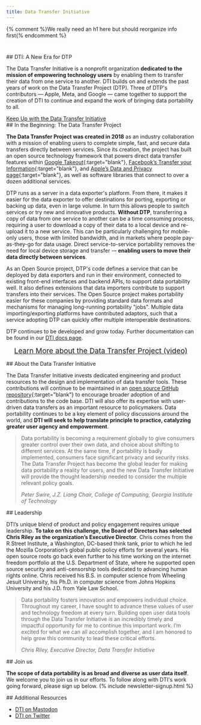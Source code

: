```yaml
---
title: Data Transfer Initiative
---
```


<!--Change These -->
<meta property="og:title" content="Data Transfer Initiative">
<meta name="description" content="Home page for the Data Transfer Initiative, a nonprofit organization dedicated to promoting data transfers">

<meta property="og:image" content="https://DTinit.org/images/DTImeta.jpg">
<meta name="twitter:site" content="@DTinitiative">
<meta property="og:description" content="Home page for the Data Transfer Initiative, a nonprofit organization dedicated to promoting data transfers">
<meta property="og:site_name" content="dtinit.org">
<meta name="twitter:image:alt" content="Capital letters D, T, and I with a line underneath, all in blue">
<meta name="twitter:image" content="https://DTinit.org/images/DTImeta.jpg"> 
<meta property="twitter:description" content="Home page for the Data Transfer Initiative, a nonprofit organization dedicated to promoting data transfers">
<!-- Don't change these -->
<meta property="og:url" content="https://DTinit.org/index.html">
<meta property="og:type" content="website" />
<meta name="twitter:card" content="summary_large_image">

{% comment %}We really need an h1 here but should reorganize info first{% endcomment %}

<section class="section" markdown="1" style="margin-top: 40px;">
## DTI: A New Era for DTP

The Data Transfer Initiative is a nonprofit organization **dedicated to the mission of empowering technology users** by enabling them to transfer their data from one service to another. DTI builds on and extends the past years of work on the Data Transfer Project (DTP). Three of DTP's contributors &#8212; Apple, Meta, and Google &#8212; came together to support the creation of DTI to continue and expand the work of bringing data portability to all.

<!-- Scroll Down Button -->
<a class="link__button" href="#mc_embed_signup_scroll">
	Keep Up with the Data Transfer Initiative
</a>
<!-- End Scroll Down Button -->
</section>

<section class="section" markdown="1">
## In the Beginning: The Data Transfer Project

**The Data Transfer Project was created in 2018** as an industry collaboration with a mission of enabling users to complete simple, fast, and secure data transfers directly between services. Since its creation, the project has built an open source technology framework that powers direct data transfer features within [Google Takeout](https://takeout.google.com/takeout/transfer/custom/photos){:target="blank"}, [Facebook’s Transfer your Information](http://facebook.com/tyi){:target="blank"}, and [Apple’s Data and Privacy page](https://privacy.apple.com){:target="blank"}, as well as software libraries that connect to over a dozen additional services. 

DTP runs as a server in a data exporter's platform. From there, it makes it easier for the data exporter to offer destinations for porting, exporting or backing up data, even in large volume. In turn this allows people to switch services or try new and innovative products. **Without DTP**, transferring a copy of data from one service to another can be a time consuming process, requiring a user to download a copy of their data to a local device and re-upload it to a new service. This can be particularly challenging for mobile-only users, those with limited bandwidth, and in markets where people pay-as-they-go for data usage. Direct service-to-service portability removes the need for local device storage and transfer -– **enabling users to move their data directly between services**.

As an Open Source project, DTP's code defines a service that can be deployed by data exporters and run in their environment, connected to existing front-end interfaces and backend APIs, to support data portability well.   It also defines extensions that data importers contribute to support transfers into their services.  The Open Source project makes portability easier for these companies by providing standard data formats and mechanisms for managing long-running portability "jobs".  Multiple data importing/exporting platforms have contributed adaptors, such that a service adopting DTP can quickly offer multiple interoperable destinations.

DTP continues to be developed and grow today.  Further documentation can be found in our [DTI docs page](/docs).

<p style="text-align: center;">
<a href="https://www.youtube.com/watch?v=_mVhmDnhrWo&feature=youtu.be" style="font-size: 1.2rem;">Learn More about the Data Transfer Project (video)</a>
</p>
</section>

<section class="section" markdown="1">
## About the Data Transfer Initiative

The Data Transfer Initiative invests dedicated engineering and product resources to the design and implementation of data transfer tools. These contributions will continue to be maintained in an [open source GitHub repository](https://github.com/google/data-transfer-project){:target="blank"} to encourage broader adoption of and contributions to the code base. DTI will also offer its expertise with user-driven data transfers as an important resource to policymakers. Data portability continues to be a key element of policy discussions around the world, and **DTI will seek to help translate principle to practice, catalyzing greater user agency and empowerment**.

<blockquote>
<p>Data portability is becoming a requirement globally to give consumers greater control over their own data, and choice about shifting to different services. At the same time, if portability is badly implemented, consumers face significant privacy and security risks. The Data Transfer Project has become the global leader for making data portability a reality for users, and the new Data Transfer Initiative will provide the thought leadership needed to consider the multiple relevant policy goals.</p>
<footer>
<cite>Peter Swire, J.Z. Liang Chair, College of Computing, Georgia Institute of Technology</cite>
</footer>
</blockquote>
</section>

<div class="section" markdown="1">
## Leadership

DTI’s unique blend of product and policy engagement requires unique leadership. **To take on this challenge, the Board of Directors has selected Chris Riley as the organization’s Executive Director**. Chris comes from the R Street Institute, a Washington, DC-based think tank, prior to which he led the Mozilla Corporation’s global public policy efforts for several years. His open source roots go back even further to his time working on the internet freedom portfolio at the U.S. Department of State, where he supported open source security and anti-censorship tools dedicated to advancing human rights online. Chris received his B.S. in computer science from Wheeling Jesuit University, his Ph.D. in computer science from Johns Hopkins University and his J.D. from Yale Law School.

<blockquote>
<p>Data portability fosters innovation and empowers individual choice. Throughout my career, I have sought to advance these values of user and technology freedom at every turn. Building open user data tools through the Data Transfer Initiative is an incredibly timely and impactful opportunity for me to continue this important work. I’m excited for what we can all accomplish together, and I am honored to help grow this community to lead these critical efforts.</p>
<footer>
<cite>Chris Riley, Executive Director, Data Transfer Initiative</cite>
</footer>
</blockquote>
</div>

<section class="section" markdown="1">
## Join us

**The scope of data portability is as broad and diverse as user data itself**. We welcome you to join us in our efforts. To follow along with DTI's work going forward, please sign up below. 
	{% include newsletter-signup.html %}
</section>

<section class="section" markdown="1">
## Additional Resources

 * <a rel="me" href="https://techpolicy.social/@DTinitiative" target="blank">DTI on Mastodon</a>
 * <a href="https://twitter.com/DTinitiative" target="blank" rel="noopener nofollow">DTI on Twitter</a>
</section>
